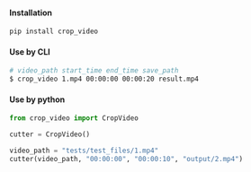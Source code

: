 #### Installation
```bash
pip install crop_video
```

#### Use by CLI
```bash
# video_path start_time end_time save_path
$ crop_video 1.mp4 00:00:00 00:00:20 result.mp4
```

#### Use by python
```python
from crop_video import CropVideo

cutter = CropVideo()

video_path = "tests/test_files/1.mp4"
cutter(video_path, "00:00:00", "00:00:10", "output/2.mp4")
```